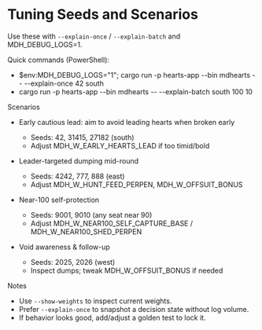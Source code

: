 # Tuning Seeds and Scenarios

Use these with `--explain-once` / `--explain-batch` and MDH_DEBUG_LOGS=1.

Quick commands (PowerShell):
- $env:MDH_DEBUG_LOGS="1"; cargo run -p hearts-app --bin mdhearts -- --explain-once 42 south
- cargo run -p hearts-app --bin mdhearts -- --explain-batch south 100 10

Scenarios

- Early cautious lead: aim to avoid leading hearts when broken early
  - Seeds: 42, 31415, 27182 (south)
  - Adjust MDH_W_EARLY_HEARTS_LEAD if too timid/bold

- Leader-targeted dumping mid-round
  - Seeds: 4242, 777, 888 (east)
  - Adjust MDH_W_HUNT_FEED_PERPEN, MDH_W_OFFSUIT_BONUS

- Near-100 self-protection
  - Seeds: 9001, 9010 (any seat near 90)
  - Adjust MDH_W_NEAR100_SELF_CAPTURE_BASE / MDH_W_NEAR100_SHED_PERPEN

- Void awareness & follow-up
  - Seeds: 2025, 2026 (west)
  - Inspect dumps; tweak MDH_W_OFFSUIT_BONUS if needed

Notes
- Use `--show-weights` to inspect current weights.
- Prefer `--explain-once` to snapshot a decision state without log volume.
- If behavior looks good, add/adjust a golden test to lock it.

